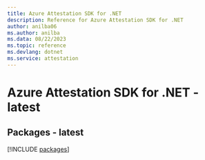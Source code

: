 ```yaml
---
title: Azure Attestation SDK for .NET
description: Reference for Azure Attestation SDK for .NET
author: anilba06
ms.author: anilba
ms.data: 08/22/2023
ms.topic: reference
ms.devlang: dotnet
ms.service: attestation
---
```

# Azure Attestation SDK for .NET - latest
## Packages - latest
[!INCLUDE [packages](attestation-index.md)]